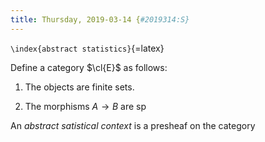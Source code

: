 ```yaml
---
title: Thursday, 2019-03-14 {#2019314:S}
---
```

`\index{abstract statistics}`{=latex}

Define a category $\cl{E}$ as follows:

1.  The objects are finite sets.

2.  The morphisms $A \to B$ are sp

An *abstract satistical context* is a presheaf on the category
